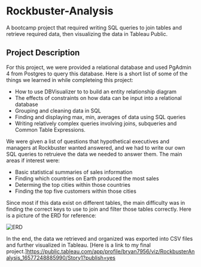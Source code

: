 # Rockbuster-Analysis
A bootcamp project that required writing SQL queries to join tables and retrieve required data, then visualizing the data in Tableau Public.
## Project Description
For this project, we were provided a relational database and used PgAdmin 4 from Postgres to query this database. Here is a short list of some of the things we learned in while completeing this project:
- How to use DBVisualizer to to build an entity relationship diagram
- The effects of constraints on how data can be input into a relational database
- Grouping and cleaning data in SQL
- Finding and displaying max, min, averages of data using SQL queries
- Writing relatively complex queries involving joins, subqueries and Common Table Expressions.

We were given a list of questions that hypothetical executives and managers at Rockbuster wanted answered, and we had to write our own SQL queries to retruieve the data we needed to answer them. The main areas if interest were:
- Basic statistical summaries of sales information
- Finding which countries on Earth produced the most sales 
- Determing the top cities within those countries
- Finding the top five customers within those cities

Since most if this data exist on different tables, the main difficulty was in finding the correct keys to use to join and filter those tables correctly. Here is a picture of the ERD for reference:


![ERD](https://user-images.githubusercontent.com/72717410/178783481-84c635ae-bf77-4124-a536-326c3c2b5b68.jpg)


In the end, the data we retrieved and organized was exported into CSV files and further visualized in Tableau. [Here is a link to my final project.]https://public.tableau.com/app/profile/bryan7956/viz/RockbusterAnalysis_16577248885990/Story1?publish=yes
